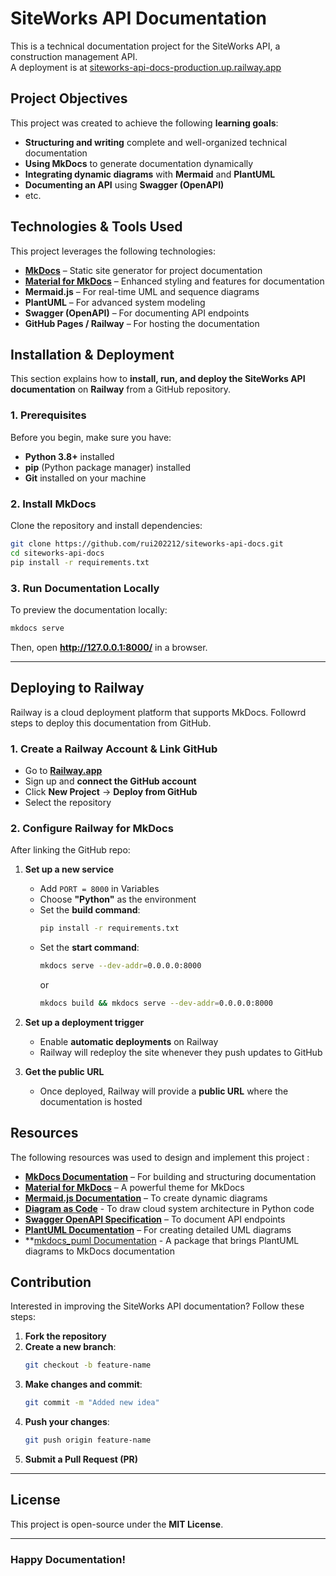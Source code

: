# SiteWorks API Documentation

This is a technical documentation project for the SiteWorks API, a construction management API.  
A deployment is at [siteworks-api-docs-production.up.railway.app](https://siteworks-api-docs-production.up.railway.app/)

## Project Objectives

This project was created to achieve the following **learning goals**:

- **Structuring and writing** complete and well-organized technical documentation
- **Using MkDocs** to generate documentation dynamically
- **Integrating dynamic diagrams** with **Mermaid** and **PlantUML**
- **Documenting an API** using **Swagger (OpenAPI)**
- etc.

## Technologies & Tools Used

This project leverages the following technologies:

- **[MkDocs](https://www.mkdocs.org/)** – Static site generator for project documentation
- **[Material for MkDocs](https://squidfunk.github.io/mkdocs-material/)** – Enhanced styling and features for documentation
- **Mermaid.js** – For real-time UML and sequence diagrams
- **PlantUML** – For advanced system modeling
- **Swagger (OpenAPI)** – For documenting API endpoints
- **GitHub Pages / Railway** – For hosting the documentation

## Installation & Deployment

This section explains how to **install, run, and deploy the SiteWorks API documentation** on **Railway** from a GitHub repository.

### 1️. Prerequisites

Before you begin, make sure you have:

- **Python 3.8+** installed
- **pip** (Python package manager) installed
- **Git** installed on your machine

### 2️. Install MkDocs

Clone the repository and install dependencies:

```bash
git clone https://github.com/rui202212/siteworks-api-docs.git
cd siteworks-api-docs
pip install -r requirements.txt
```

### 3️. Run Documentation Locally

To preview the documentation locally:

```bash
mkdocs serve
```

Then, open **http://127.0.0.1:8000/** in a browser.

---

## Deploying to Railway

Railway is a cloud deployment platform that supports MkDocs. Followrd steps to deploy this documentation from GitHub.

### 1️. Create a Railway Account & Link GitHub

- Go to **[Railway.app](https://railway.app/)**
- Sign up and **connect the GitHub account**
- Click **New Project** → **Deploy from GitHub**
- Select the repository

### 2️. Configure Railway for MkDocs

After linking the GitHub repo:

1. **Set up a new service**

   - Add `PORT = 8000` in Variables
   - Choose **"Python"** as the environment
   - Set the **build command**:
     ```bash
     pip install -r requirements.txt
     ```
   - Set the **start command**:
     ```bash
     mkdocs serve --dev-addr=0.0.0.0:8000
     ```
     or
     ```bash
     mkdocs build && mkdocs serve --dev-addr=0.0.0.0:8000
     ```

2. **Set up a deployment trigger**

   - Enable **automatic deployments** on Railway
   - Railway will redeploy the site whenever they push updates to GitHub

3. **Get the public URL**
   - Once deployed, Railway will provide a **public URL** where the documentation is hosted

## Resources

The following resources was used to design and implement this project :

- **[MkDocs Documentation](https://www.mkdocs.org/)** – For building and structuring documentation
- **[Material for MkDocs](https://squidfunk.github.io/mkdocs-material/)** – A powerful theme for MkDocs
- **[Mermaid.js Documentation](https://mermaid.js.org/)** – To create dynamic diagrams
- **[Diagram as Code](https://diagrams.mingrammer.com/)** - To draw cloud system architecture in Python code
- **[Swagger OpenAPI Specification](https://swagger.io/specification/)** – To document API endpoints
- **[PlantUML Documentation](https://plantuml.com/)** – For creating detailed UML diagrams
- \*\*[mkdocs_puml Documentation](https://mikhailkravets.github.io/mkdocs_puml/) - A package that brings PlantUML diagrams to MkDocs documentation

## Contribution

Interested in improving the SiteWorks API documentation? Follow these steps:

1. **Fork the repository**
2. **Create a new branch**:
   ```bash
   git checkout -b feature-name
   ```
3. **Make changes and commit**:
   ```bash
   git commit -m "Added new idea"
   ```
4. **Push your changes**:
   ```bash
   git push origin feature-name
   ```
5. **Submit a Pull Request (PR)**

---

## License

This project is open-source under the **MIT License**.

---

### Happy Documentation!
